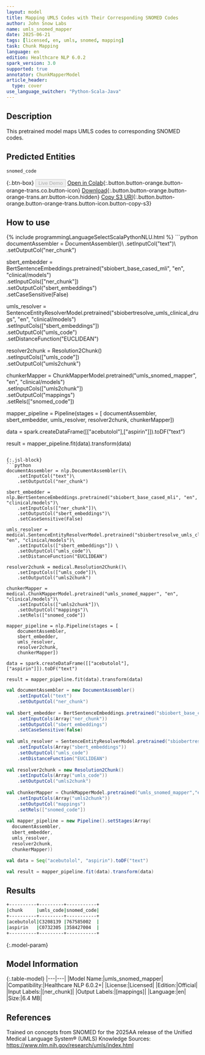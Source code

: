 ```yaml
---
layout: model
title: Mapping UMLS Codes with Their Corresponding SNOMED Codes
author: John Snow Labs
name: umls_snomed_mapper
date: 2025-06-21
tags: [licensed, en, umls, snomed, mapping]
task: Chunk Mapping
language: en
edition: Healthcare NLP 6.0.2
spark_version: 3.0
supported: true
annotator: ChunkMapperModel
article_header:
  type: cover
use_language_switcher: "Python-Scala-Java"
---
```


## Description

This pretrained model maps UMLS codes to corresponding SNOMED codes.

## Predicted Entities

`snomed_code`

{:.btn-box}
<button class="button button-orange" disabled>Live Demo</button>
[Open in Colab](https://colab.research.google.com/github/JohnSnowLabs/spark-nlp-workshop/blob/master/healthcare-nlp/06.0.Chunk_Mapping.ipynb){:.button.button-orange.button-orange-trans.co.button-icon}
[Download](https://s3.amazonaws.com/auxdata.johnsnowlabs.com/clinical/models/umls_snomed_mapper_en_6.0.2_3.0_1750529647530.zip){:.button.button-orange.button-orange-trans.arr.button-icon.hidden}
[Copy S3 URI](s3://auxdata.johnsnowlabs.com/clinical/models/umls_snomed_mapper_en_6.0.2_3.0_1750529647530.zip){:.button.button-orange.button-orange-trans.button-icon.button-copy-s3}

## How to use



<div class="tabs-box" markdown="1">
{% include programmingLanguageSelectScalaPythonNLU.html %}
```python
documentAssembler = DocumentAssembler()\
    .setInputCol("text")\
    .setOutputCol("ner_chunk")

sbert_embedder = BertSentenceEmbeddings.pretrained("sbiobert_base_cased_mli", "en", "clinical/models")\
    .setInputCols(["ner_chunk"])\
    .setOutputCol("sbert_embeddings")\
    .setCaseSensitive(False)

umls_resolver = SentenceEntityResolverModel.pretrained("sbiobertresolve_umls_clinical_drugs", "en", "clinical/models")\
    .setInputCols(["sbert_embeddings"]) \
    .setOutputCol("umls_code")\
    .setDistanceFunction("EUCLIDEAN")

resolver2chunk = Resolution2Chunk()\
    .setInputCols(["umls_code"])\
    .setOutputCol("umls2chunk")

chunkerMapper = ChunkMapperModel.pretrained("umls_snomed_mapper", "en", "clinical/models")\
    .setInputCols(["umls2chunk"])\
    .setOutputCol("mappings")\
    .setRels(["snomed_code"])

mapper_pipeline = Pipeline(stages = [
    documentAssembler,
    sbert_embedder,
    umls_resolver,
    resolver2chunk,
    chunkerMapper])

data = spark.createDataFrame([["acebutolol"],["aspirin"]]).toDF("text")

result = mapper_pipeline.fit(data).transform(data)
```

{:.jsl-block}
```python
documentAssembler = nlp.DocumentAssembler()\
    .setInputCol("text")\
    .setOutputCol("ner_chunk")

sbert_embedder = nlp.BertSentenceEmbeddings.pretrained("sbiobert_base_cased_mli", "en", "clinical/models")\
    .setInputCols(["ner_chunk"])\
    .setOutputCol("sbert_embeddings")\
    .setCaseSensitive(False)

umls_resolver = medical.SentenceEntityResolverModel.pretrained("sbiobertresolve_umls_clinical_drugs", "en", "clinical/models")\
    .setInputCols(["sbert_embeddings"]) \
    .setOutputCol("umls_code")\
    .setDistanceFunction("EUCLIDEAN")

resolver2chunk = medical.Resolution2Chunk()\
    .setInputCols(["umls_code"])\
    .setOutputCol("umls2chunk")

chunkerMapper = medical.ChunkMapperModel.pretrained("umls_snomed_mapper", "en", "clinical/models")\
    .setInputCols(["umls2chunk"])\
    .setOutputCol("mappings")\
    .setRels(["snomed_code"])

mapper_pipeline = nlp.Pipeline(stages = [
    documentAssembler,
    sbert_embedder,
    umls_resolver,
    resolver2chunk,
    chunkerMapper])

data = spark.createDataFrame([["acebutolol"],["aspirin"]]).toDF("text")

result = mapper_pipeline.fit(data).transform(data)

```
```scala
val documentAssembler = new DocumentAssembler()
    .setInputCol("text")
    .setOutputCol("ner_chunk")
	
val sbert_embedder = BertSentenceEmbeddings.pretrained("sbiobert_base_cased_mli","en","clinical/models")
    .setInputCols(Array("ner_chunk"))
    .setOutputCol("sbert_embeddings")
    .setCaseSensitive(false)
	
val umls_resolver = SentenceEntityResolverModel.pretrained("sbiobertresolve_umls_clinical_drugs","en","clinical/models")
    .setInputCols(Array("sbert_embeddings"))
    .setOutputCol("umls_code")
    .setDistanceFunction("EUCLIDEAN")
	
val resolver2chunk = new Resolution2Chunk()
    .setInputCols(Array("umls_code"))
    .setOutputCol("umls2chunk")
	
val chunkerMapper = ChunkMapperModel.pretrained("umls_snomed_mapper","en","clinical/models")
    .setInputCols(Array("umls2chunk"))
    .setOutputCol("mappings")
    .setRels(["snomed_code"])
	
val mapper_pipeline = new Pipeline().setStages(Array(
  documentAssembler,
  sbert_embedder, 
  umls_resolver,
  resolver2chunk,
  chunkerMapper))

val data = Seq("acebutolol", "aspirin").toDF("text")

val result = mapper_pipeline.fit(data).transform(data)
```
</div>

## Results

```bash
+----------+---------+-----------+
|chunk     |umls_code|snomed_code|
+----------+---------+-----------+
|acebutolol|C3208139 |767585002  |
|aspirin   |C0732305 |358427004  |
+----------+---------+-----------+

```

{:.model-param}
## Model Information

{:.table-model}
|---|---|
|Model Name:|umls_snomed_mapper|
|Compatibility:|Healthcare NLP 6.0.2+|
|License:|Licensed|
|Edition:|Official|
|Input Labels:|[ner_chunk]|
|Output Labels:|[mappings]|
|Language:|en|
|Size:|6.4 MB|

## References

Trained on concepts from SNOMED for the 2025AA release of the Unified Medical Language System® (UMLS) Knowledge Sources: https://www.nlm.nih.gov/research/umls/index.html